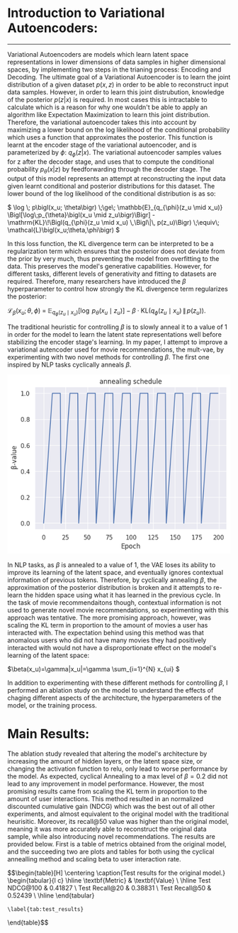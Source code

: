 # Introduction to Variational Autoencoders:
---
  Variational Autoencoders are models which learn latent space representations in lower dimensions of data samples in higher dimensional spaces, by implementing two steps in the trianing process: Encoding and Decoding. The ultimate goal of a Variational Autoencoder is to learn the joint distribution of a given dataset $p(x,z)$ in order to be able to reconstruct input data samples. However, in order to learn this joint distrubution, knowledge of the posterior $p(z|x)$ is required. In most cases this is intractable to calculate which is a reason for why one wouldn't be able to apply an algorithm like Expectation Maximization to learn this joint distribution. Therefore, the variational autoencoder takes this into account by maximizing a lower bound on the log likelihood of the conditional probability which uses a function that approximates the posterior. This function is learnt at the encoder stage of the variational autoencoder, and is parameterized by $\phi$: $q_{\phi}(z|x)$. The variational autoencoder samples values for z after the decoder stage, and uses that to compute the conditional probability $p_{\theta}(x|z)$ by feedforwarding through the decoder stage. The output of this model represents an attempt at reconstructing the input data given learnt conditional and posterior distributions for this dataset. The lower bound of the log likelihood of the conditional distribution is as so:

$` \log \; p\bigl(x_u; \theta\bigr)
\;\ge\;
\mathbb{E}_{q_{\phi}(z_u \mid x_u)}
\Bigl[\log\;p_{\theta}\bigl(x_u \mid z_u\bigr)\Bigr] -
\mathrm{KL}\!\Bigl(q_{\phi}(z_u \mid x_u) \,\Bigl\|\, p(z_u)\Bigr) \;\equiv\;
\mathcal{L}\bigl(x_u;\theta,\phi\bigr) `$

  In this loss function, the KL divergence term can be interpreted to be a regularization term which ensures that the posterior does not deviate from the prior by very much, thus preventing the model from overfitting to the data. This preserves the model's generative capabilities. However, for different tasks, different levels of generativity and fitting to datasets are required. Therefore, many researchers have introduced the $\beta$ hyperparameter to control how strongly the KL divergence term regularizes the posterior:

  $` 
\mathcal{L}_{\beta}(x_u; \theta, \phi)
\;=\;
\mathbb{E}_{q_{\phi}(z_u \mid x_u)}
\bigl[\log\; p_{\theta}(x_u \mid z_u)\bigr] - \beta \cdot 
\mathrm{KL}\bigl(q_{\phi}(z_u \mid x_u)\,\|\,p(z_u)\bigr).
 `$

The traditional heuristic for controlling $\beta$ is to slowly anneal it to a value of 1 in order for the model to learn the latent state representations well before stabilizing the encoder stage's learning. In my paper, I attempt to improve a variational autencoder used for movie recommendations, the mult-vae, by experimenting with two novel methods for controlling $\beta$. The first one inspired by NLP tasks cyclically anneals $\beta$. 

<div align="center">
  <img src="https://github.com/Hamad-Alajeel/portfolio/blob/main/assets/beta%20annealing%20(1).png">
</div>

In NLP tasks, as $\beta$ is annealed to a value of 1, the VAE loses its ability to improve its learning of the latent space, and eventually ignores contextual information of previous tokens. Therefore, by cyclically annealing $\beta$,  the approximation of the posterior distribution is broken and it attempts to re-learn the hidden space using what it has learned in the previous cycle. In the task of movie recommendaitons though, contextual information is not used to generate novel movie recommendations, so experimenting with this approach was tentative. The more promising approach, however, was scaling the KL term in proportion to the amount of movies a user has interacted with. The expectation behind using this method was that anomalous users who did not have many movies they had positively interacted with would not have a disproportionate effect on the model's learning of the latent space:


$`\beta(x_u)=\gamma|x_u|=\gamma \sum_{i=1}^{N} x_{ui} `$

  In addition to experimenting with these different methods for controlling $\beta$, I performed an ablation study on the model to understand the effects of chaging different aspects of the architecture, the hyperparameters of the model, or the training process.

# Main Results:

The ablation study revealed that altering the model's architecture by increasing the amount of hidden layers, or the latent space size, or changing the activation function to relu, only lead to worse performance by the model. As expected, cyclical Annealing to a max level of $\beta=0.2$ did not lead to any improvement in model performance. However, the most promising results came from scaling the KL term in proportion to the amount of user interactions. This method resulted in an normalized discounted cumulative gain (NDCG) which was the best out of all other experiments, and almost equivalent to the original model with the traditional heurisitic. Moreover, its recall@50 value was higher than the original model, meaning it was more accurately able to reconstruct the original data sample, while also introducing novel recommendations. The results are provided below. First is a table of metrics obtained from the original model, and the succeeding two are plots and tables for both using the cyclical annealling method and scaling beta to user interaction rate. 

$$\begin{table}[H]
    \centering
    \caption{Test results for the original model.}
    \begin{tabular}{l c}
        \hline
        \textbf{Metric} & \textbf{Value} \\
        \hline
        Test NDCG@100 & 0.41827 \\
        Test Recall@20 & 0.38831 \\
        Test Recall@50 & 0.52439 \\
        \hline
    \end{tabular}
    
    \label{tab:test_results}
\end{table}$$

